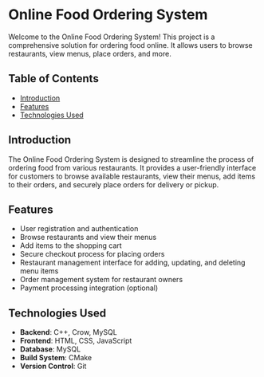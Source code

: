 # Online Food Ordering System

Welcome to the Online Food Ordering System! This project is a comprehensive solution for ordering food online. It allows users to browse restaurants, view menus, place orders, and more.

## Table of Contents
- [Introduction](#introduction)
- [Features](#features)
- [Technologies Used](#technologies-used)

## Introduction

The Online Food Ordering System is designed to streamline the process of ordering food from various restaurants. It provides a user-friendly interface for customers to browse available restaurants, view their menus, add items to their orders, and securely place orders for delivery or pickup.

## Features

- User registration and authentication
- Browse restaurants and view their menus
- Add items to the shopping cart
- Secure checkout process for placing orders
- Restaurant management interface for adding, updating, and deleting menu items
- Order management system for restaurant owners
- Payment processing integration (optional)

## Technologies Used

- **Backend**: C++, Crow, MySQL
- **Frontend**: HTML, CSS, JavaScript
- **Database**: MySQL
- **Build System**: CMake
- **Version Control**: Git
